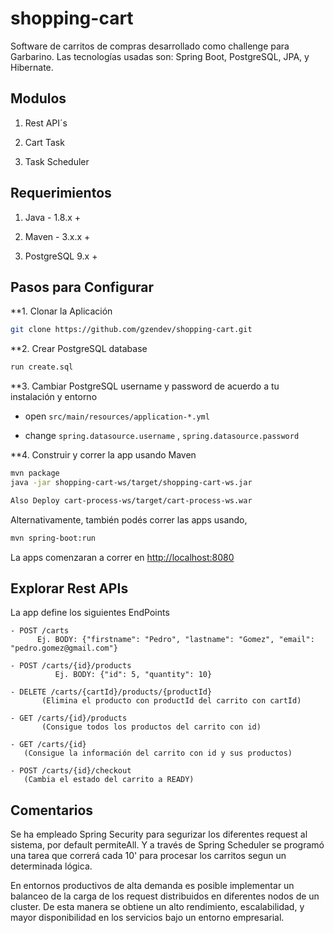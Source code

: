 # shopping-cart

Software de carritos de compras desarrollado como challenge para Garbarino. Las tecnologías usadas son: Spring Boot, PostgreSQL, JPA, y Hibernate.

## Modulos

1. Rest API´s <shopping-cart-ws>

2. Cart Task <cart-process-task>

3. Task Scheduler <cart-process-ws>
  
## Requerimientos

1. Java - 1.8.x +

2. Maven - 3.x.x +

3. PostgreSQL 9.x +

## Pasos para Configurar

**1. Clonar la Aplicación

```bash
git clone https://github.com/gzendev/shopping-cart.git
```

**2. Crear PostgreSQL database

```bash
run create.sql
```

**3. Cambiar PostgreSQL username y password de acuerdo a tu instalación y entorno

+ open `src/main/resources/application-*.yml`

+ change `spring.datasource.username` , `spring.datasource.password` 

**4. Construir y correr la app usando Maven 

```bash
mvn package
java -jar shopping-cart-ws/target/shopping-cart-ws.jar

Also Deploy cart-process-ws/target/cart-process-ws.war
```
Alternativamente, también podés correr las apps usando,

```bash
mvn spring-boot:run
```

La apps comenzaran a correr en <http://localhost:8080>


## Explorar Rest APIs

La app define los siguientes EndPoints

	- POST /carts
		  Ej. BODY: {"firstname": "Pedro", "lastname": "Gomez", "email": "pedro.gomez@gmail.com"}
		 	   
	- POST /carts/{id}/products
			  Ej. BODY: {"id": 5, "quantity": 10}
			  
	- DELETE /carts/{cartId}/products/{productId}
           (Elimina el producto con productId del carrito con cartId)
			  
	- GET /carts/{id}/products
           (Consigue todos los productos del carrito con id)
  
	- GET /carts/{id}
	   (Consigue la información del carrito con id y sus productos)
	   
    - POST /carts/{id}/checkout
       (Cambia el estado del carrito a READY)
	   
			  
## Comentarios
Se ha empleado Spring Security para segurizar los diferentes request al sistema, por default permiteAll. Y a través de Spring Scheduler se programó una tarea que correrá cada 10' para procesar los carritos segun un determinada lógica.

En entornos productivos de alta demanda es posible implementar un balanceo de la carga de los request distribuidos en diferentes nodos de un cluster. De esta manera se obtiene un alto rendimiento, escalabilidad, y mayor disponibilidad en los servicios bajo un entorno empresarial.


